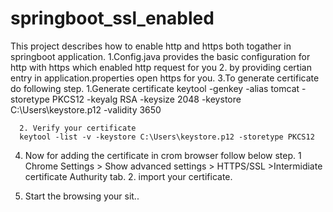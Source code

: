 # springboot_ssl_enabled

This project describes how to enable http and https both togather in springboot application.
1.Config.java provides the basic configuration for http with https which enabled http request for you
2. by providing certian entry in application.properties open https for you.
3.To generate certificate do following step.
      1.Generate certificate
      keytool -genkey -alias tomcat -storetype PKCS12 -keyalg RSA -keysize 2048 -keystore C:\Users\keystore.p12 -validity 3650

      2. Verify your certificate
      keytool -list -v -keystore C:\Users\keystore.p12 -storetype PKCS12
      
4. Now for adding the certificate in crom browser follow below step.
       1 Chrome Settings > Show advanced settings > HTTPS/SSL >Intermidiate certificate Authurity tab.
       2. import your certificate.
       
       
 5. Start the browsing your sit..
 
 
